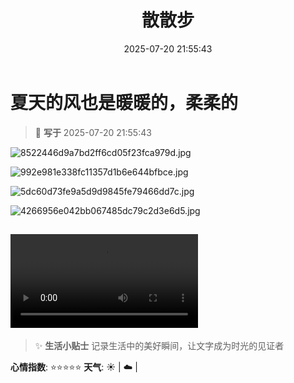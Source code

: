 ﻿---
title: 散散步
date: 2025-07-20 21:55:43
tags:
  - 生活
categories:
  - 生活随笔
cover: http://img.upoorcake.cn/upoorcake/006cn0osly1g0eelppqd8j32402407px.jpg
description:
---

# 夏天的风也是暖暖的，柔柔的

> 📅 **写于** 2025-07-20 21:55:43

![8522446d9a7bd2ff6cd05f23fca979d.jpg](http://img.upoorcake.cn/upoorcake/202507202157921.jpg)

![992e981e338fc11357d1b6e644bfbce.jpg](http://img.upoorcake.cn/upoorcake/202507202158733.jpg)

![5dc60d73fe9a5d9d9845fe79466dd7c.jpg](http://img.upoorcake.cn/upoorcake/202507202159736.jpg)

![4266956e042bb067485dc79c2d3e6d5.jpg](http://img.upoorcake.cn/upoorcake/202507202159355.jpg)

<video src =  "http://img.upoorcake.cn/upoorcake/202507211534040.mp4" controls with = "100%"><video>
	湖边看到一个老头卖字呢，没想好让他写什么，暂且算了。等我走的时候再找他，或者就买那幅“春风和煦”好了，等春天的时候送给餠餠做礼物
---

> ✨ **生活小贴士**
> 记录生活中的美好瞬间，让文字成为时光的见证者

**心情指数**: ⭐⭐⭐⭐⭐
**天气**: ☀️ | ☁️ |

